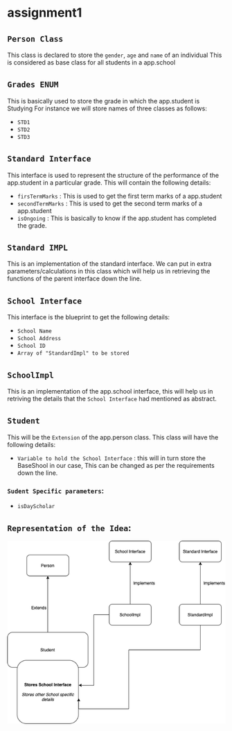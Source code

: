 # assignment1

## `Person Class`

This class is declared to store the `gender`, `age` and `name` of an individual
This is considered as base class for all students in a app.school

## `Grades ENUM`

This is basically used to store the grade in which the app.student is Studying
For instance we will store names of three classes as follows:
- `STD1`
- `STD2`
- `STD3`

## `Standard Interface`

This interface is used to represent the structure of the performance of the app.student in a particular grade.
This will contain the following details:
- `firsTermMarks` : This is used to get the first term marks of a app.student 
- `secondTermMarks` : This is used to get the second term marks of a app.student
- `isOngoing` : This is basically to know if the app.student has completed the grade.

## `Standard IMPL`

This is an implementation of the standard interface.
We can put in extra parameters/calculations in this class which will help us in retrieving the functions of the parent interface down the line.

## `School Interface`

This interface is the blueprint to get the following details:

- `School Name`
- `School Address`
- `School ID`
- `Array of "StandardImpl" to be stored`

## `SchoolImpl`

This is an implementation of the app.school interface, this will help us in retriving the details that the `School Interface` had 
mentioned as abstract.

## `Student`

This will be the `Extension` of the app.person class. This class will have the following details:

- `Variable to hold the School Interface` : this will in turn store the BaseShool in our case, This can be changed as per the requirements down the line.

### `Sudent Specific parameters`:
- `isDayScholar`


## `Representation of the Idea`:

<img src="https://github.com/jithingeorgeofl/assignment1/blob/main/school.png"/>




